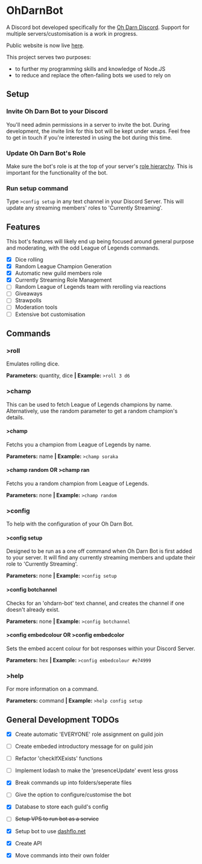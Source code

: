 # OhDarnBot
A Discord bot developed specifically for the [Oh Darn Discord](https://discord.gg/vceNhvR).
Support for multiple servers/customisation is a work in progress.

Public website is now live [here](https://bot.ohdarn.tv/).

This project serves two purposes: 
- to further my programming skills and knowledge of Node.JS
- to reduce and replace the often-failing bots we used to rely on

## Setup
### Invite Oh Darn Bot to your Discord
You'll need admin permissions in a server to invite the bot. During development, the invite link for this bot will be kept under wraps. Feel free to get in touch if you're interested in using the bot during this time.
### Update Oh Darn Bot's Role
Make sure the bot's role is at the top of your server's [role hierarchy](https://support.discordapp.com/hc/en-us/articles/214836687-Role-Management-101).
This is important for the functionality of the bot.
### Run setup command
Type `>config setup` in any text channel in your Discord Server. This will update any streaming members' roles to 'Currently Streaming'.

## Features
This bot's features will likely end up being focused around general purpose and moderating, with the odd League of Legends commands.
- [x] Dice rolling
- [x] Random League Champion Generation
- [x] Automatic new guild members role
- [x] Currently Streaming Role Management
- [ ] Random League of Legends team with rerolling via reactions
- [ ] Giveaways
- [ ] Strawpolls
- [ ] Moderation tools
- [ ] Extensive bot customisation

## Commands
### >roll
Emulates rolling dice.

**Parameters:** quantity, dice  **|  Example:** `>roll 3 d6`


### >champ
This can be used to fetch League of Legends champions by name. Alternatively, use the random parameter to get a random champion's details.
#### >champ 
Fetchs you a champion from League of Legends by name.

**Parameters:** name  **|  Example:** `>champ soraka`
#### >champ random OR >champ ran
Fetchs you a random champion from League of Legends.

**Parameters:** none  **|  Example:** `>champ random`


### >config
To help with the configuration of your Oh Darn Bot.
#### >config setup
Designed to be run as a one off command when Oh Darn Bot is first added to your server. It will find any currently streaming members and update their role to 'Currently Streaming'.

**Parameters:** none  **|  Example:** `>config setup`

#### >config botchannel
Checks for an 'ohdarn-bot' text channel, and creates the channel if one doesn't already exist.

**Parameters:** none  **|  Example:** `>config botchannel`

#### >config embedcolour OR >config embedcolor
Sets the embed accent colour for bot responses within your Discord Server.

**Parameters:** hex  **|  Example:** `>config embedcolour #e74999`

### >help
For more information on a command.

**Parameters:** command  **|  Example:** `>help config setup`



## General Development TODOs
- [x] Create automatic 'EVERYONE' role assignment on guild join
- [ ] Create embeded introductory message for on guild join
- [ ] Refactor 'checkIfXExists' functions
- [ ] Implement lodash to make the 'presenceUpdate' event less gross
- [x] Break commands up into folders/seperate files
- [ ] Give the option to configure/customise the bot
- [x] Database to store each guild's config
- [ ] <s>Setup VPS to run bot as a service</s>
- [x] Setup bot to use [dashflo.net](https://dashflo.net/)
- [x] Create API
- [x] Move commands into their own folder

